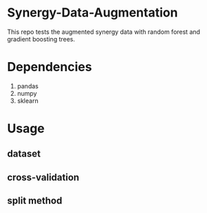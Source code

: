 # Synergy-Data-Augmentation
This repo tests the augmented synergy data with random forest and gradient boosting trees.
# Dependencies
1. pandas
2. numpy
3. sklearn
# Usage
## dataset
## cross-validation
## split method
